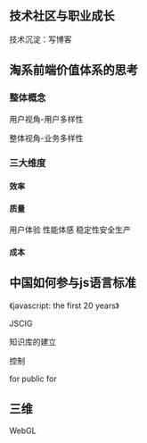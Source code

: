 ## 技术社区与职业成长

技术沉淀：写博客

## 淘系前端价值体系的思考

### 整体概念

用户视角-用户多样性

整体视角-业务多样性

### 三大维度

#### 效率

#### 质量

用户体验
性能体感
稳定性安全生产

#### 成本

## 中国如何参与js语言标准

《javascript: the first 20 years》

JSCIG

知识库的建立

控制

for public
for 

## 三维

WebGL